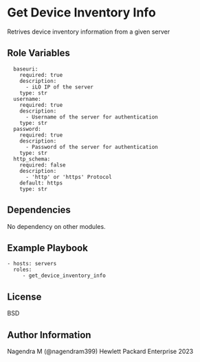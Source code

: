 Get Device Inventory Info
=========

Retrives device inventory information from a given server

Role Variables
--------------

```
  baseuri:
    required: true
    description:
      - iLO IP of the server
    type: str
  username:
    required: true
    description:
      - Username of the server for authentication
    type: str
  password:
    required: true
    description:
      - Password of the server for authentication
    type: str
  http_schema:
    required: false
    description:
      - 'http' or 'https' Protocol
    default: https
    type: str
```
Dependencies
------------

No dependency on other modules.

Example Playbook
----------------
```
- hosts: servers
  roles:
     - get_device_inventory_info
```
License
-------

BSD

Author Information
------------------

Nagendra M (@nagendram399) Hewlett Packard Enterprise 2023 
